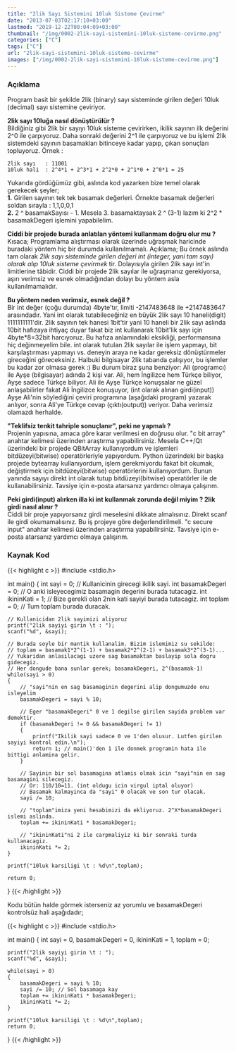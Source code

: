 ```yaml
---
title: "2lik Sayı Sistemini 10luk Sisteme Çevirme"
date: "2013-07-03T02:17:10+03:00"
lastmod: "2019-12-22T00:04:09+03:00"
thumbnail: "/img/0002-2lik-sayi-sistemini-10luk-sisteme-cevirme.png"
categories: ["C"]
tags: ["C"]
url: "2lik-sayi-sistemini-10luk-sisteme-cevirme"
images: ["/img/0002-2lik-sayi-sistemini-10luk-sisteme-cevirme.png"]
---
```


### Açıklama

Program basit bir şekilde 2lik (binary) sayı sisteminde girilen değeri 10luk (decimal) sayı sistemine çeviriyor.

**2lik sayı 10luğa nasıl dönüştürülür ?** <br>
Bildiğiniz gibi 2lik bir sayıyı 10luk sisteme çevirirken, ikilik sayının ilk değerini 2^0 ile çarpıyoruz. Daha sonraki değerini 2^1 ile çarpıyoruz ve bu işlemi 2lik sistemdeki sayının basamakları bitinceye kadar yapıp, çıkan sonuçları topluyoruz. Örnek :

```
2lik sayı   : 11001
10luk hali  : 2^4*1 + 2^3*1 + 2^2*0 + 2^1*0 + 2^0*1 = 25
```

Yukarıda gördüğümüz gibi, aslında kod yazarken bize temel olarak gerekecek şeyler; <br>
**1.** Girilen sayının tek tek basamak değerleri. Örnekte basamak değerleri soldan sırayla : 1,1,0,0,1 <br>
**2.** 2 ^ basamakSayısı - 1. Mesela 3. basamaktaysak 2 ^ (3-1) lazım ki 2^2 * basamakDegeri işlemini yapabilelim.

**Ciddi bir projede burada anlatılan yöntemi kullanmam doğru olur mu ?** <br>
Kısaca; Programlama alıştırması olarak üzerinde uğraşmak haricinde buradaki yöntem hiç bir durumda kullanılmamalı. Açıklama; Bu örnek aslında tam olarak *2lik sayı sisteminde girilen değeri int (integer, yani tam sayı) olarak alıp 10luk sisteme çevirmek* tir. Dolayısıyla girilen 2lik sayı int'in limitlerine tâbidir. Ciddi bir projede 2lik sayılar ile uğraşmanız gerekiyorsa, aşırı verimsiz ve esnek olmadığından dolayı bu yöntem asla kullanılmamalıdır.

**Bu yöntem neden verimsiz, esnek değil ?** <br>
Bir int değer (çoğu durumda) 4byte'tır, limiti -2147483648 ile +2147483647 arasındadır. Yani int olarak tutabileceğiniz en büyük 2lik sayı 10 haneli(digit) 1111111111'dir. 2lik sayının tek hanesi 1bit'tir yani 10 haneli bir 2lik sayı aslında 10bit hafızaya ihtiyaç duyar fakat biz int kullanarak 10bit'lik sayı için 4byte\*8=32bit harcıyoruz. Bu hafıza anlamındaki eksikliği, performansına hiç değinmeyelim bile. int olarak tutulan 2lik sayılar ile işlem yapmayı, bit karşılaştırması yapmayı vs. deneyin araya ne kadar gereksiz dönüştürmeler gireceğini göreceksiniz. Halbuki bilgisayar 2lik tabanda çalışıyor, bu işlemler bu kadar zor olmasa gerek :) Bu durum biraz şuna benziyor: Ali (programcı) ile Ayşe (bilgisayar) adında 2 kişi var. Ali, hem İngilizce hem Türkçe biliyor, Ayşe sadece Türkçe biliyor. Ali ile Ayşe Türkçe konuşsalar ne güzel anlaşabilirler fakat Ali İngilizce konuşuyor, (int olarak alınan girdi(input)) Ayşe Ali'nin söylediğini çeviri programına (aşağıdaki program) yazarak anlıyor, sonra Ali'ye Türkçe cevap (çıktı(output)) veriyor. Daha verimsiz olamazdı herhalde.

**"Teklifsiz tenkit tahriple sonuçlanır", peki ne yapmalı ?** <br>
Projenin yapısına, amaca göre karar verilmesi en doğrusu olur. "c bit array" anahtar kelimesi üzerinden araştırma yapabilirsiniz. Mesela C++/Qt üzerindeki bir projede QBitArray kullanıyordum ve işlemleri bitdüzeyi(bitwise) operatörleriyle yapıyordum. Python üzerindeki bir başka projede bytearray kullanıyordum, işlem gerekmiyordu fakat bit okumak, değiştirmek için bitdüzeyi(bitwise) operatörlerini kullanıyordum. Bunun yanında sayıyı direkt int olarak tutup bitdüzeyi(bitwise) operatörler ile de kullanabilirsiniz. Tavsiye için e-posta atarsanız yardımcı olmaya çalışırım.

**Peki girdi(input) alırken illa ki int kullanmak zorunda değil miyim ? 2lik girdi nasıl alınır ?** <br>
Ciddi bir proje yapıyorsanız girdi meselesini dikkate almalısınız. Direkt scanf ile girdi okumamalısınız. Bu iş projeye göre değerlendirilmeli. "c secure input" anahtar kelimesi üzerinden araştırma yapabilirsiniz. Tavsiye için e-posta atarsanız yardımcı olmaya çalışırım.


### Kaynak Kod

{{< highlight c >}}
#include <stdio.h> 

int main()
{ 
    int sayi          = 0; // Kullanicinin girecegi ikilik sayi.
    int basamakDegeri = 0; // O anki isleyecegimiz basamagin degerini burada tutacagiz.
    int ikininKati    = 1; // Bize gerekli olan 2nin kati sayiyi burada tutacagiz.
    int toplam        = 0; // Tum toplam burada duracak.
    
    // Kullanicidan 2lik sayimizi aliyoruz
    printf("2lik sayiyi girin \t : ");
    scanf("%d", &sayi);
    
    // Burada soyle bir mantik kullanalim. Bizim islemimiz su sekilde:
    // toplam = basamak1*2^(1-1) + basamak2*2^(2-1) + basamak3*2^(3-1)...
    // Yukaridan anlasilacagi uzere sag basamaktan baslayip sola dogru gidecegiz.
    // Her dongude bana sunlar gerek; basamakDegeri, 2^(basamak-1)
    while(sayi > 0)
    {
        // "sayi"nin en sag basamaginin degerini alip dongumuzde onu isleyelim
        basamakDegeri = sayi % 10;
        
        // Eger "basamakDegeri" 0 ve 1 degilse girilen sayida problem var demektir.
        if (basamakDegeri != 0 && basamakDegeri != 1)
        {
            printf("Ikilik sayi sadece 0 ve 1'den olusur. Lutfen girilen sayiyi kontrol edin.\n");
            return 1; // main()'den 1 ile donmek programin hata ile bittigi anlamina gelir.
        }
        
        // Sayinin bir sol basamagina atlamis olmak icin "sayi"nin en sag basamagini silecegiz.
        // Or: 110/10=11. (int oldugu icin virgul iptal oluyor)
        // Basamak kalmayinca da "sayi" 0 olacak ve son tur olacak.
        sayi /= 10;
        
        // "toplam"imiza yeni hesabimizi da ekliyoruz. 2^X*basamakDegeri islemi aslinda.
        toplam += ikininKati * basamakDegeri;
        
        // "ikininKati"ni 2 ile carpmaliyiz ki bir sonraki turda kullanacagiz.
        ikininKati *= 2;
    }

    printf("10luk karsiligi \t : %d\n",toplam);

    return 0;
}
{{< /highlight >}}

Kodu bütün halde görmek isterseniz az yorumlu ve basamakDegeri kontrolsüz hali aşağıdadır;

{{< highlight c >}}
#include <stdio.h> 

int main()
{ 
    int sayi = 0, basamakDegeri = 0, ikininKati = 1, toplam = 0;
    
    printf("2lik sayiyi girin \t : ");
    scanf("%d", &sayi);
    
    while(sayi > 0)
    {
        basamakDegeri = sayi % 10;
        sayi /= 10; // Sol basamaga kay
        toplam += ikininKati * basamakDegeri;
        ikininKati *= 2;
    }

    printf("10luk karsiligi \t : %d\n",toplam);
    return 0;
}
{{< /highlight >}}

